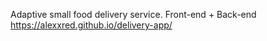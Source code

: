 Adaptive small food delivery service.
Front-end + Back-end
https://alexxred.github.io/delivery-app/
